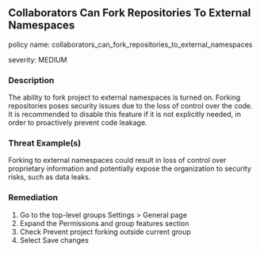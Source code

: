 ## Collaborators Can Fork Repositories To External Namespaces

policy name: collaborators_can_fork_repositories_to_external_namespaces

severity: MEDIUM

### Description

The ability to fork project to external namespaces is turned on. Forking repositories poses security issues due to the loss of control over the code. It is recommended to disable this feature if it is not explicitly needed, in order to proactively prevent code leakage.

### Threat Example(s)

Forking to external namespaces could result in loss of control over proprietary information and potentially expose the organization to security risks, such as data leaks.

### Remediation

1. Go to the top-level groups Settings > General page
2. Expand the Permissions and group features section
3. Check Prevent project forking outside current group
4. Select Save changes
